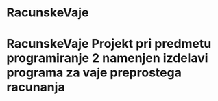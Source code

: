 # RacunskeVaje
# RacunskeVaje Projekt pri predmetu programiranje 2 namenjen izdelavi programa za vaje preprostega racunanja
